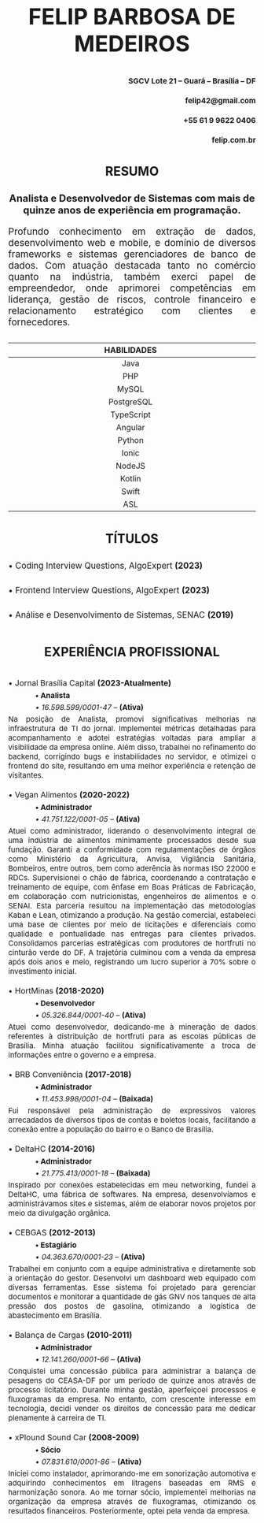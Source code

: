 ﻿<h3 style="text-align: center; font-size: 45px; margin-bottom: 38px;">FELIP BARBOSA DE MEDEIROS</h3>

#

<h3 style="text-align: right; font-size: 15px;">SGCV Lote 21 – Guará – Brasília – DF</h3>
<h3 style="text-align: right; font-size: 15px;">felip42@gmail.com</h3>
<h3 style="text-align: right; font-size: 15px;">+55 61 9 9622 0406</h3>
<h3 style="text-align: right; font-size: 15px;">felip.com.br</h3>

# 

<h3 style="text-align: center; font-size: 25px;">RESUMO</h3>

<h3 style="text-align: center; font-size: 20px;">Analista e Desenvolvedor de Sistemas com mais de quinze anos de experiência em programação.</h3>
<p style="text-align: justify; font-size: 19px; margin-bottom: 30px;">Profundo conhecimento em extração de dados, desenvolvimento web e mobile, e domínio de diversos frameworks e sistemas gerenciadores de banco de dados. Com atuação destacada tanto no comércio quanto na indústria, também exerci papel de empreendedor, onde aprimorei competências em liderança, gestão de riscos, controle financeiro e relacionamento estratégico com clientes e fornecedores.</p>

<center>

|⠀⠀⠀⠀⠀⠀⠀⠀⠀⠀⠀⠀⠀⠀⠀⠀HABILIDADES⠀⠀⠀⠀⠀⠀⠀⠀⠀⠀⠀⠀⠀⠀⠀⠀|⠀⠀⠀⠀⠀⠀⠀⠀⠀⠀⠀⠀⠀⠀⠀⠀NÍVEL⠀⠀⠀⠀⠀⠀⠀⠀⠀⠀⠀⠀⠀⠀⠀⠀|
|:---:|:---:|
|Java|Avançado| 
|PHP|Avançado| 
|MySQL|Avançado|  
|PostgreSQL|Avançado| 
|TypeScript|Intermediário|  
|Angular|Intermediário| 
|Python|Intermediário|  
|Ionic|Intermediário|  
|NodeJS|Básico| 
|Kotlin|Básico|  
|Swift|Básico|  
|ASL|Básico|  

</center>

<h3 style="text-align: center; font-size: 25px; margin-top: 40px; margin-bottom: 30px;">TÍTULOS</h3>

<p style="text-align: justify; font-size: 17px; margin-bottom: 30px;">• Coding Interview Questions, AlgoExpert <b>(2023)</b></p>

<p style="text-align: justify; font-size: 17px; margin-bottom: 30px;">• Frontend Interview Questions, AlgoExpert <b>(2023)</b></p>

<p style="text-align: justify; font-size: 17px; margin-bottom: 50px;">• Análise e Desenvolvimento de Sistemas, SENAC <b>(2019)</b></p>

<h3 style="text-align: center; font-size: 25px; margin-bottom: 38px;">EXPERIÊNCIA PROFISSIONAL</h3>

<p style="font-size: 16px;">• Jornal Brasília Capital <b>(2023-Atualmente)</b></p>
<p style="font-size: 15px; margin-left: 55px; margin-top: -10px;"><b>• Analista</b></p>
<p style="font-size: 15px; margin-left: 55px; margin-top: -10px;"><i>• 16.598.599/0001-47</i> – <b>(Ativa)</b></p>
<p style="text-align: justify; font-size: 15px; margin-top: -10px; margin-bottom: 20px;">Na posição de Analista, promovi significativas melhorias na infraestrutura de TI do jornal. Implementei métricas detalhadas para acompanhamento e adotei estratégias voltadas para ampliar a visibilidade da empresa online. Além disso, trabalhei no refinamento do backend, corrigindo bugs e instabilidades no servidor, e otimizei o frontend do site, resultando em uma melhor experiência e retenção de visitantes.</p>

<p style="font-size: 16px;">•  Vegan Alimentos <b>(2020-2022)</b></p>
<p style="font-size: 15px; margin-left: 55px; margin-top: -10px;"><b>• Administrador</b></p>
<p style="font-size: 15px; margin-left: 55px; margin-top: -10px;"><i>• 41.751.122/0001-05</i> – <b>(Ativa)</b></p>
<p style="text-align: justify; font-size: 15px; margin-top: -10px; margin-bottom: 20px;">Atuei como administrador, liderando o desenvolvimento integral de uma indústria de alimentos minimamente processados desde sua fundação. Garanti a conformidade com regulamentações de órgãos como Ministério da Agricultura, Anvisa, Vigilância Sanitária, Bombeiros, entre outros, bem como aderência às normas ISO 22000 e RDCs. Supervisionei o chão de fábrica, coordenando a contratação e treinamento de equipe, com ênfase em Boas Práticas de Fabricação, em colaboração com nutricionistas, engenheiros de alimentos e o SENAI. Esta parceria resultou na implementação das metodologias Kaban e Lean, otimizando a produção. Na gestão comercial, estabeleci uma base de clientes por meio de licitações e diferenciais como qualidade e pontualidade nas entregas para clientes privados. Consolidamos parcerias estratégicas com produtores de hortfruti no cinturão verde do DF. A trajetória culminou com a venda da empresa após dois anos e meio, registrando um lucro superior a 70% sobre o investimento inicial.</p>

<p style="font-size: 16px;">•  HortMinas <b>(2018-2020)</b></p>
<p style="font-size: 15px; margin-left: 55px; margin-top: -10px;"><b>• Desenvolvedor</b></p>
<p style="font-size: 15px; margin-left: 55px; margin-top: -10px;"><i>• 05.326.844/0001-40</i> – <b>(Ativa)</b></p>
<p style="text-align: justify; font-size: 15px; margin-top: -10px; margin-bottom: 20px;">Atuei como desenvolvedor, dedicando-me à mineração de dados referentes à distribuição de hortfruti para as escolas públicas de Brasília. Minha atuação facilitou significativamente a troca de informações entre o governo e a empresa.</p>

<p style="font-size: 16px;">•  BRB Conveniência <b>(2017-2018)</b></p>
<p style="font-size: 15px; margin-left: 55px; margin-top: -10px;"><b>• Administrador</b></p>
<p style="font-size: 15px; margin-left: 55px; margin-top: -10px;"><i>• 11.453.998/0001-04</i> – <b>(Baixada)</b></p>
<p style="text-align: justify; font-size: 15px; margin-top: -10px; margin-bottom: 20px;">Fui responsável pela administração de expressivos valores arrecadados de diversos tipos de contas e boletos locais, facilitando a conexão entre a população do bairro e o Banco de Brasília.</p>

<p style="font-size: 16px;">•  DeltaHC <b>(2014-2016)</b></p>
<p style="font-size: 15px; margin-left: 55px; margin-top: -10px;"><b>• Administrador</b></p>
<p style="font-size: 15px; margin-left: 55px; margin-top: -10px;"><i>• 21.775.413/0001-18</i> – <b>(Baixada)</b></p>
<p style="text-align: justify; font-size: 15px; margin-top: -10px; margin-bottom: 20px;">Inspirado por conexões estabelecidas em meu networking, fundei a DeltaHC, uma fábrica de softwares. Na empresa, desenvolvíamos e administrávamos sites e sistemas, além de elaborar novos projetos por meio da divulgação orgânica.</p>

<p style="font-size: 16px;">•  CEBGAS <b>(2012-2013)</b></p>
<p style="font-size: 15px; margin-left: 55px; margin-top: -10px;"><b>• Estagiário</b></p>
<p style="font-size: 15px; margin-left: 55px; margin-top: -10px;"><i>• 04.363.670/0001-23</i> – <b>(Ativa)</b></p>
<p style="text-align: justify; font-size: 15px; margin-top: -10px; margin-bottom: 20px;">Trabalhei em conjunto com a equipe administrativa e diretamente sob a orientação do gestor. Desenvolvi um dashboard web equipado com diversas ferramentas. Esse sistema foi projetado para gerenciar documentos e monitorar a quantidade de gás GNV nos tanques de alta pressão dos postos de gasolina, otimizando a logística de abastecimento em Brasília.</p>

<p style="font-size: 16px;">•  Balança de Cargas <b>(2010-2011)</b></p>
<p style="font-size: 15px; margin-left: 55px; margin-top: -10px;"><b>• Administrador</b></p>
<p style="font-size: 15px; margin-left: 55px; margin-top: -10px;"><i>• 12.141.260/0001-66</i> – <b>(Ativa)</b></p>
<p style="text-align: justify; font-size: 15px; margin-top: -10px; margin-bottom: 20px;">Conquistei uma concessão pública para administrar a balança de pesagens do CEASA-DF por um período de quinze anos através de processo licitatório. Durante minha gestão, aperfeiçoei processos e fluxogramas da empresa. No entanto, com crescente interesse em tecnologia, decidi vender os direitos de concessão para me dedicar plenamente à carreira de TI.</p>

<p style="font-size: 16px;">•  xPlound Sound Car <b>(2008-2009)</b></p>
<p style="font-size: 15px; margin-left: 55px; margin-top: -10px;"><b>• Sócio</b></p>
<p style="font-size: 15px; margin-left: 55px; margin-top: -10px;"><i>• 07.831.610/0001-86</i> – <b>(Ativa)</b></p>
<p style="text-align: justify; font-size: 15px; margin-top: -10px; margin-bottom: 20px;">Iniciei como instalador, aprimorando-me em sonorização automotiva e adquirindo conhecimentos em litragens baseadas em RMS e harmonização sonora. Ao me tornar sócio, implementei melhorias na organização da empresa através de fluxogramas, otimizando os resultados financeiros. Posteriormente, optei pela venda da empresa.</p>